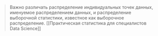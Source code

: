 > Важно различать распределение индивидуальных точек данных, именуемое распределением данных, и распределение выборочной статистики, известное как выборочное распределение. [[Практическая статистика для специалистов Data Science]]

